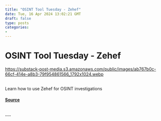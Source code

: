 ```yaml
---
title: "OSINT Tool Tuesday - Zehef"
date: Tue, 16 Apr 2024 13:02:21 GMT
draft: false
type: posts
categories: 
- 
---
```

# OSINT Tool Tuesday - Zehef
https://substack-post-media.s3.amazonaws.com/public/images/ab767b0c-66cf-414e-a8b3-79f954861566_1792x1024.webp
<br/>

<br/>
Learn how to use Zehef for OSINT investigations

#### [Source](https://osintnewsletter.com/p/zehef)

<br/>
---
